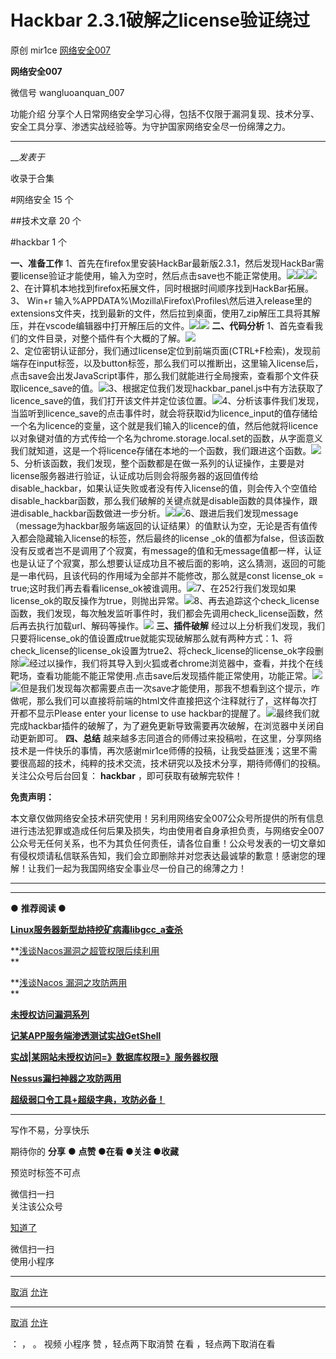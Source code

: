 #  Hackbar 2.3.1破解之license验证绕过

原创 mir1ce  [ 网络安全007 ](javascript:void\(0\);)

**网络安全007** ![]()

微信号 wangluoanquan_007

功能介绍 分享个人日常网络安全学习心得，包括不仅限于漏洞复现、技术分享、安全工具分享、渗透实战经验等。为守护国家网络安全尽一份绵薄之力。

____

___发表于_

收录于合集

#网络安全 15 个

##技术文章 20 个

#hackbar 1 个

**一、准备工作**
1、首先在firefox里安装HackBar最新版2.3.1，然后发现HackBar需要license验证才能使用，输入为空时，然后点击save也不能正常使用。![](http://hk-proxy.gitwarp.com/https://raw.githubusercontent.com/tuchuang9/tc1/refs/heads/main/public/20230309224414.png)![](http://hk-proxy.gitwarp.com/https://raw.githubusercontent.com/tuchuang9/tc1/refs/heads/main/public/20230309224415.png)![](http://hk-proxy.gitwarp.com/https://raw.githubusercontent.com/tuchuang9/tc1/refs/heads/main/public/20230309224417.png)2、在计算机本地找到firefox拓展文件，同时根据时间顺序找到HackBar拓展。3、
Win+r
输入%APPDATA%\Mozilla\Firefox\Profiles\然后进入release里的extensions文件夹，找到最新的文件，然后拉到桌面，使用7_zip解压工具将其解压，并在vscode编辑器中打开解压后的文件。![](http://hk-proxy.gitwarp.com/https://raw.githubusercontent.com/tuchuang9/tc1/refs/heads/main/public/20230309224418.png)![](http://hk-proxy.gitwarp.com/https://raw.githubusercontent.com/tuchuang9/tc1/refs/heads/main/public/20230309224419.png)
**二、代码分析**
1、首先查看我们的文件目录，对整个插件有个大概的了解。![](http://hk-proxy.gitwarp.com/https://raw.githubusercontent.com/tuchuang9/tc1/refs/heads/main/public/20230309224421.png)  
2、定位密钥认证部分，我们通过license定位到前端页面(CTRL+F检索)，发现前端存在input标签，以及button标签，那么我们可以推断出，这里输入license后，点击save会出发JavaScript事件，那么我们就能进行全局搜索，查看那个文件获取licence_save的值。![](http://hk-proxy.gitwarp.com/https://raw.githubusercontent.com/tuchuang9/tc1/refs/heads/main/public/20230309224423.png)3、根据定位我们发现hackbar_panel.js中有方法获取了licence_save的值，我们打开该文件并定位该位置。![](http://hk-proxy.gitwarp.com/https://raw.githubusercontent.com/tuchuang9/tc1/refs/heads/main/public/20230309224426.png)4、分析该事件我们发现，当监听到licence_save的点击事件时，就会将获取id为licence_input的值存储给一个名为licence的变量，这个就是我们输入的licence的值，然后他就将licence以对象键对值的方式传给一个名为chrome.storage.local.set的函数，从字面意义我们就知道，这是一个将licence存储在本地的一个函数，我们跟进这个函数。![](http://hk-proxy.gitwarp.com/https://raw.githubusercontent.com/tuchuang9/tc1/refs/heads/main/public/20230309224427.png)5、分析该函数，我们发现，整个函数都是在做一系列的认证操作，主要是对license服务器进行验证，认证成功后则会将服务器的返回值传给disable_hackbar，如果认证失败或者没有传入license的值，则会传入个空值给disable_hackbar函数，那么我们破解的关键点就是disable函数的具体操作，跟进disable_hackbar函数做进一步分析。![](http://hk-proxy.gitwarp.com/https://raw.githubusercontent.com/tuchuang9/tc1/refs/heads/main/public/20230309224428.png)![](http://hk-proxy.gitwarp.com/https://raw.githubusercontent.com/tuchuang9/tc1/refs/heads/main/public/20230309224430.png)6、跟进后我们发现message（message为hackbar服务端返回的认证结果）的值默认为空，无论是否有值传入都会隐藏输入license的标签，然后最终的license
_ok的值都为false，但该函数没有反或者岂不是调用了个寂寞，有message的值和无message值都一样，认证也是认证了个寂寞，那么想要认证成功且不被后面的影响，这么猜测，返回的可能是一串代码，且该代码的作用域为全部并不能修改，那么就是const
license_ok =
true;这时我们再去看看license_ok被谁调用。![](http://hk-proxy.gitwarp.com/https://raw.githubusercontent.com/tuchuang9/tc1/refs/heads/main/public/20230309224431.png)7、在252行我们发现如果license_ok的取反操作为true，则抛出异常。![](http://hk-proxy.gitwarp.com/https://raw.githubusercontent.com/tuchuang9/tc1/refs/heads/main/public/20230309224433.png)8、再去追踪这个check_license函数，我们发现，每次触发监听事件时，我们都会先调用check_license函数，然后再去执行加载url、解码等操作。![](http://hk-proxy.gitwarp.com/https://raw.githubusercontent.com/tuchuang9/tc1/refs/heads/main/public/20230309224434.png)
**三、插件破解**
经过以上分析我们发现，我们只要将license_ok的值设置成true就能实现破解那么就有两种方式：1、将check_license的license_ok设置为true2、将check_license的license_ok字段删除![](http://hk-proxy.gitwarp.com/https://raw.githubusercontent.com/tuchuang9/tc1/refs/heads/main/public/20230309224438.png)经过以操作，我们将其导入到火狐或者chrome浏览器中，查看，并找个在线靶场，查看功能能不能正常使用.点击save后发现插件能正常使用，功能正常。![](http://hk-proxy.gitwarp.com/https://raw.githubusercontent.com/tuchuang9/tc1/refs/heads/main/public/20230309224439.png)![](http://hk-proxy.gitwarp.com/https://raw.githubusercontent.com/tuchuang9/tc1/refs/heads/main/public/20230309224441.png)但是我们发现每次都需要点击一次save才能使用，那我不想看到这个提示，咋做呢，那么我们可以直接将前端的html文件直接把这个注释就行了，这样每次打开都不显示Please
enter your license to use
hackbar的提醒了。![](http://hk-proxy.gitwarp.com/https://raw.githubusercontent.com/tuchuang9/tc1/refs/heads/main/public/20230309224443.png)最终我们就完成hackbar插件的破解了，为了避免更新导致需要再次破解，在浏览器中关闭自动更新即可。
**四、总结**
越来越多志同道合的师傅过来投稿啦，在这里，分享网络技术是一件快乐的事情，再次感谢mir1ce师傅的投稿，让我受益匪浅；这里不需要很高超的技术，纯粹的技术交流，技术研究以及技术分享，期待师傅们的投稿。  
    关注公众号后台回复： **hackbar** ，即可获取有破解完软件！  

 **免责声明：**

本文章仅做网络安全技术研究使用！另利用网络安全007公众号所提供的所有信息进行违法犯罪或造成任何后果及损失，均由使用者自身承担负责，与网络安全007公众号无任何关系，也不为其负任何责任，请各位自重！公众号发表的一切文章如有侵权烦请私信联系告知，我们会立即删除并对您表达最诚挚的歉意！感谢您的理解！让我们一起为我国网络安全事业尽一份自己的绵薄之力！  
  
---  
  
* * *

 **●** **推荐阅读 **●****

**[](http://mp.weixin.qq.com/s?__biz=MzI1NTE2NzQ3NQ==&mid=2247484671&idx=1&sn=6f268b7dd7e922b7bf7a84e5d4589651&chksm=ea3b5a63dd4cd375f19f69818b1d13a8b0d28775a7ce421673ef25a2f8172e4c83755885d2a6&scene=21#wechat_redirect)[
**Linux服务器新型劫持挖矿病毒libgcc_a查杀**](http://mp.weixin.qq.com/s?__biz=MzI1NTE2NzQ3NQ==&mid=2247484802&idx=1&sn=d43c349c6ea510da098b4a35f6f25c5e&chksm=ea3b5b1edd4cd20895ec7804724b7cf43e01eec25617bd06712b9b4b529d5cacd139468953b8&scene=21#wechat_redirect)**

**[浅谈Nacos漏洞之超管权限后续利用](http://mp.weixin.qq.com/s?__biz=MzI1NTE2NzQ3NQ==&mid=2247484671&idx=1&sn=6f268b7dd7e922b7bf7a84e5d4589651&chksm=ea3b5a63dd4cd375f19f69818b1d13a8b0d28775a7ce421673ef25a2f8172e4c83755885d2a6&scene=21#wechat_redirect)  
**

 **[浅谈Nacos
漏洞之攻防两用](http://mp.weixin.qq.com/s?__biz=MzI1NTE2NzQ3NQ==&mid=2247484623&idx=1&sn=cda9548955014a6156f0cd9c5ad3e921&chksm=ea3b5a53dd4cd345c5f57c76d8d9d4e1245d4df69ff028159d66359dd8633d67efae940903bb&scene=21#wechat_redirect)  
**

[
**未授权访问漏洞系列**](https://mp.weixin.qq.com/mp/appmsgalbum?__biz=MzI1NTE2NzQ3NQ==&action=getalbum&album_id=2740221722897186819&scene=126#wechat_redirect)

[
**记某APP服务端渗透测试实战GetShell**](http://mp.weixin.qq.com/s?__biz=MzI1NTE2NzQ3NQ==&mid=2247484519&idx=1&sn=8a4322ac773f4147589a0a1b9dc9d3c2&chksm=ea3b5afbdd4cd3edabc9c553bbb5566f2401b9fabc05505c43a7d9a80a9965ec23ea6fbcba96&scene=21#wechat_redirect)  

[
**实战|某网站未授权访问=》数据库权限=》服务器权限**](http://mp.weixin.qq.com/s?__biz=MzI1NTE2NzQ3NQ==&mid=2247484547&idx=1&sn=541a371ace13e94aa87cf87f5f2e532b&chksm=ea3b5a1fdd4cd30923c52bcb6ea27c19c502f0eea80e5d84d96c1c6021c7c6f98292d2729148&scene=21#wechat_redirect)

[
**Nessus漏扫神器之攻防两用**](http://mp.weixin.qq.com/s?__biz=MzI1NTE2NzQ3NQ==&mid=2247484603&idx=1&sn=ab7748ce50815e8d9b113a0c047323a5&chksm=ea3b5a27dd4cd331ced13977630dcc1c321f9cba291f28ac17f4108fb0071df964ac5051e670&scene=21#wechat_redirect)  

[
**超级弱口令工具+超级字典，攻防必备！**](http://mp.weixin.qq.com/s?__biz=MzI1NTE2NzQ3NQ==&mid=2247484816&idx=1&sn=db1111e7c521d4be5c52a373e4a8e228&chksm=ea3b5b0cdd4cd21ab4dfe20b60dbe88c010d376b6cb4be6d993433332e188e24ef6fc77e0d01&scene=21#wechat_redirect)  

* * *

写作不易，分享快乐  

期待你的  **分享** ● **点赞 ●在看 **●关注 **●收藏******

预览时标签不可点

微信扫一扫  
关注该公众号

[知道了](javascript:;)

微信扫一扫  
使用小程序

****

[取消](javascript:void\(0\);) [允许](javascript:void\(0\);)

****

[取消](javascript:void\(0\);) [允许](javascript:void\(0\);)

： ， 。   视频 小程序 赞 ，轻点两下取消赞 在看 ，轻点两下取消在看

